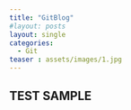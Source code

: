 ```yaml
---
title: "GitBlog"
#layout: posts
layout: single
categories:
  - Git
teaser : assets/images/1.jpg
---
```

## TEST SAMPLE